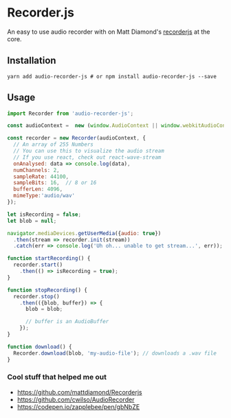 # Recorder.js

An easy to use audio recorder with on Matt Diamond's
[recorderjs](https://github.com/mattdiamond/Recorderjs) at the core.

## Installation

```
yarn add audio-recorder-js # or npm install audio-recorder-js --save
```

## Usage

```javascript
import Recorder from 'audio-recorder-js';

const audioContext =  new (window.AudioContext || window.webkitAudioContext)();

const recorder = new Recorder(audioContext, {
  // An array of 255 Numbers
  // You can use this to visualize the audio stream
  // If you use react, check out react-wave-stream
  onAnalysed: data => console.log(data),
  numChannels: 2,
  sampleRate: 44100,
  sampleBits: 16,  // 8 or 16
  bufferLen: 4096,
  mimeType:'audio/wav'
});

let isRecording = false;
let blob = null;

navigator.mediaDevices.getUserMedia({audio: true})
  .then(stream => recorder.init(stream))
  .catch(err => console.log('Uh oh... unable to get stream...', err));

function startRecording() {
  recorder.start()
    .then(() => isRecording = true);
}

function stopRecording() {
  recorder.stop()
    .then(({blob, buffer}) => {
      blob = blob;

      // buffer is an AudioBuffer
    });
}

function download() {
  Recorder.download(blob, 'my-audio-file'); // downloads a .wav file
}
```

### Cool stuff that helped me out

- https://github.com/mattdiamond/Recorderjs
- https://github.com/cwilso/AudioRecorder
- https://codepen.io/zapplebee/pen/gbNbZE
